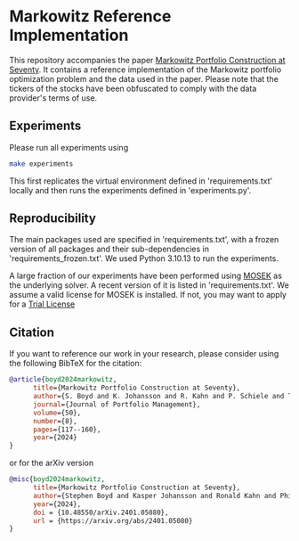 # Markowitz Reference Implementation

This repository accompanies the paper [Markowitz Portfolio Construction at Seventy](https://web.stanford.edu/~boyd/papers/markowitz.html).
It contains a reference implementation of the Markowitz portfolio optimization
problem and the data used in the paper. Please note that the tickers of the
stocks have been obfuscated to comply with the data provider's terms of use.

## Experiments

Please run all experiments using

```bash
make experiments
```

This first replicates the virtual environment defined in 'requirements.txt'
locally and then runs the experiments defined in 'experiments.py'.

## Reproducibility

The main packages used are specified in 'requirements.txt', with a frozen
version of all packages and their sub-dependencies in 'requirements_frozen.txt'.
We used Python 3.10.13 to run the experiments.

A large fraction of our experiments have been performed
using [MOSEK](https://www.mosek.com/) as the underlying solver.
A recent version of it is listed in 'requirements.txt'.
We assume a valid license for MOSEK is installed. If not,
you may want to apply for a [Trial License](https://www.mosek.com/try/)

## Citation

If you want to reference our work in your research, please consider using the following BibTeX for the citation:

```BibTeX
@article{boyd2024markowitz,
      title={Markowitz Portfolio Construction at Seventy},
      author={S. Boyd and K. Johansson and R. Kahn and P. Schiele and T. Schmelzer},
      journal={Journal of Portfolio Management},
      volume={50},
      number={8},
      pages={117--160},
      year={2024}
}
```
or for the arXiv version
```BibTeX
@misc{boyd2024markowitz,
      title={Markowitz Portfolio Construction at Seventy},
      author={Stephen Boyd and Kasper Johansson and Ronald Kahn and Philipp Schiele and Thomas Schmelzer},
      year={2024},
      doi = {10.48550/arXiv.2401.05080},
      url = {https://arxiv.org/abs/2401.05080}
}
```
